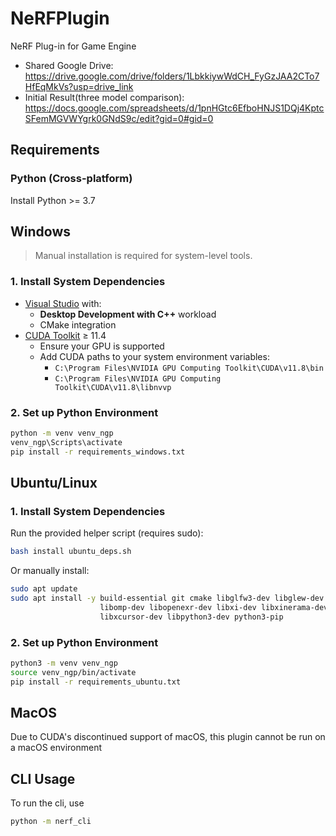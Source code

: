 # NeRFPlugin

NeRF Plug-in for Game Engine

- Shared Google Drive: https://drive.google.com/drive/folders/1LbkkiywWdCH_FyGzJAA2CTo7HfEqMkVs?usp=drive_link
- Initial Result(three model comparison): https://docs.google.com/spreadsheets/d/1pnHGtc6EfboHNJS1DQj4KptcSFemMGVWYgrk0GNdS9c/edit?gid=0#gid=0

## Requirements
### Python (Cross-platform)
Install Python >= 3.7

## Windows

> Manual installation is required for system-level tools.

### 1. Install System Dependencies

- [Visual Studio](https://visualstudio.microsoft.com/) with:
  - **Desktop Development with C++** workload
  - CMake integration
- [CUDA Toolkit](https://developer.nvidia.com/cuda-downloads) ≥ 11.4
  - Ensure your GPU is supported
  - Add CUDA paths to your system environment variables:
    - `C:\Program Files\NVIDIA GPU Computing Toolkit\CUDA\v11.8\bin`
    - `C:\Program Files\NVIDIA GPU Computing Toolkit\CUDA\v11.8\libnvvp`

### 2. Set up Python Environment

```bash
python -m venv venv_ngp
venv_ngp\Scripts\activate
pip install -r requirements_windows.txt
```

## Ubuntu/Linux
### 1. Install System Dependencies
Run the provided helper script (requires sudo):
```bash
bash install ubuntu_deps.sh
```
Or manually install:
```bash
sudo apt update
sudo apt install -y build-essential git cmake libglfw3-dev libglew-dev \
                    libomp-dev libopenexr-dev libxi-dev libxinerama-dev \
                    libxcursor-dev libpython3-dev python3-pip
```

### 2. Set up Python Environment
```bash
python3 -m venv venv_ngp
source venv_ngp/bin/activate
pip install -r requirements_ubuntu.txt
```

## MacOS
Due to CUDA's discontinued support of macOS, this plugin cannot be run on a macOS environment

## CLI Usage

To run the cli, use
```bash
python -m nerf_cli
```
